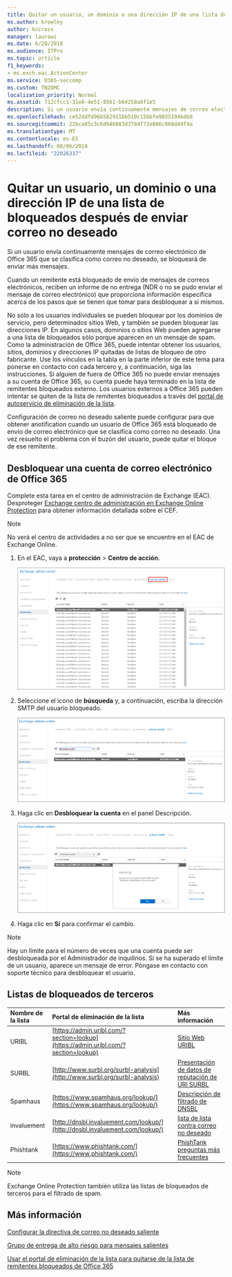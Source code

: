 ```yaml
---
title: Quitar un usuario, un dominio o una dirección IP de una lista de bloqueados después de enviar correo no deseado
ms.author: krowley
author: kccross
manager: laurawi
ms.date: 6/20/2018
ms.audience: ITPro
ms.topic: article
f1_keywords:
- ms.exch.eac.ActionCenter
ms.service: O365-seccomp
ms.custom: TN2DMC
localization_priority: Normal
ms.assetid: 712cfcc1-31e8-4e51-8561-b64258a8f1e5
description: Si un usuario envía continuamente mensajes de correo electrónico de Office 365 que se clasifica como correo no deseado, se bloqueará de enviar más mensajes.
ms.openlocfilehash: ce52ddfd96b582911bb519c15bbfe90351946db8
ms.sourcegitcommit: 22bca85c3c6d946083d3784f72e886c068d49f4a
ms.translationtype: MT
ms.contentlocale: es-ES
ms.lasthandoff: 08/06/2018
ms.locfileid: "22026337"
---
```

# <a name="removing-a-user-domain-or-ip-address-from-a-block-list-after-sending-spam-email"></a>Quitar un usuario, un dominio o una dirección IP de una lista de bloqueados después de enviar correo no deseado

Si un usuario envía continuamente mensajes de correo electrónico de Office 365 que se clasifica como correo no deseado, se bloqueará de enviar más mensajes. 
  
Cuando un remitente está bloqueado de envío de mensajes de correos electrónicos, reciben un informe de no entrega (NDR o no se pudo enviar el mensaje de correo electrónico) que proporciona información específica acerca de los pasos que se tienen que tomar para desbloquear a sí mismos.
  
No sólo a los usuarios individuales se pueden bloquear por los dominios de servicio, pero determinados sitios Web, y también se pueden bloquear las direcciones IP. En algunos casos, dominios o sitios Web pueden agregarse a una lista de bloqueados sólo porque aparecen en un mensaje de spam. Como la administración de Office 365, puede intentar obtener los usuarios, sitios, dominios y direcciones IP quitadas de listas de bloqueo de otro fabricante. Use los vínculos en la tabla en la parte inferior de este tema para ponerse en contacto con cada tercero y, a continuación, siga las instrucciones. Si alguien de fuera de Office 365 no puede enviar mensajes a su cuenta de Office 365, su cuenta puede haya terminado en la lista de remitentes bloqueados externo. Los usuarios externos a Office 365 pueden intentar se quiten de la lista de remitentes bloqueados a través del [portal de autoservicio de eliminación de la lista](https://technet.microsoft.com/library/mt661881%28v=exchg.150%29.aspx).
  
Configuración de correo no deseado saliente puede configurar para que obtener anotification cuando un usuario de Office 365 está bloqueado de envío de correo electrónico que se clasifica como correo no deseado. Una vez resuelto el problema con el buzón del usuario, puede quitar el bloque de ese remitente.
  
## <a name="unblock-a-blocked-office-365-email-account"></a>Desbloquear una cuenta de correo electrónico de Office 365

Complete esta tarea en el centro de administración de Exchange (EAC). Desproteger [Exchange centro de administración en Exchange Online Protection](exchange-admin-center-in-exchange-online-protection-eop.md) para obtener información detallada sobre el CEF. 
  
> [!NOTE]
> No verá el centro de actividades a no ser que se encuentre en el EAC de Exchange Online. 
  
1. En el EAC, vaya a **protección** \> **Centro de acción**.
    
    ![Vaya al Centro de actividades del Centro de administración de Exchange.](media/9bbf0844-7b34-4a86-a2b7-8c7e9c8519a3.png)
  
2. Seleccione el icono de **búsqueda** y, a continuación, escriba la dirección SMTP del usuario bloqueado. 
    
    ![Buscar a un usuario bloqueado en el Centro de actividades](media/f931b5a0-7115-4d95-9f6f-b403436031ba.png)
  
3. Haga clic en **Desbloquear la cuenta** en el panel Descripción. 
    
    ![Desbloquear a un usuario en el Centro de actividades](media/c5d5b1b9-8416-45aa-9631-881e94d1d056.png)
  
4. Haga clic en **Sí** para confirmar el cambio. 
    
> [!NOTE]
> Hay un límite para el número de veces que una cuenta puede ser desbloqueada por el Administrador de inquilinos. Si se ha superado el límite de un usuario, aparece un mensaje de error. Póngase en contacto con soporte técnico para desbloquear el usuario. 
  
## <a name="third-party-block-lists"></a>Listas de bloqueados de terceros

|**Nombre de la lista**|**Portal de eliminación de la lista**|**Más información**|
|:-----|:-----|:-----|
|URIBL  <br/> |[https://admin.uribl.com/?section=lookup](https://admin.uribl.com/?section=lookup) <br/> |[Sitio Web URIBL](https://uribl.com/) <br/> |
|SURBL  <br/> |[http://www.surbl.org/surbl-analysis](http://www.surbl.org/surbl-analysis) <br/> |[Presentación de datos de reputación de URI SURBL](http://www.surbl.org/) <br/> |
|Spamhaus   <br/> |[https://www.spamhaus.org/lookup/](https://www.spamhaus.org/lookup/) <br/> |[Descripción de filtrado de DNSBL](https://www.spamhaus.org/whitepapers/dnsbl_function/) <br/> |
|invaluement  <br/> |[http://dnsbl.invaluement.com/lookup/](http://dnsbl.invaluement.com/lookup/) <br/> |[lista de lista contra correo no deseado](http://dnsbl.invaluement.com/) <br/> |
|Phishtank  <br/> |[https://www.phishtank.com/](https://www.phishtank.com/) <br/> |[PhishTank preguntas más frecuentes](https://www.phishtank.com/faq.php) <br/> |
   
> [!NOTE]
> Exchange Online Protection también utiliza las listas de bloqueados de terceros para el filtrado de spam. 
   
## <a name="for-more-information"></a>Más información

[Configurar la directiva de correo no deseado saliente](configure-the-outbound-spam-policy.md)
  
[Grupo de entrega de alto riesgo para mensajes salientes](high-risk-delivery-pool-for-outbound-messages.md)

[Usar el portal de eliminación de la lista para quitarse de la lista de remitentes bloqueados de Office 365](use-the-delist-portal-to-remove-yourself-from-the-office-365-blocked-senders-lis.md)
  

  


